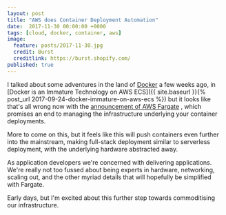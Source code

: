 ```yaml
---
layout: post
title: "AWS does Container Deployment Automation"
date:  2017-11-30 00:00:00 +0000
tags: [cloud, docker, container, aws]
image:
  feature: posts/2017-11-30.jpg
  credit: Burst
  creditlink: https://burst.shopify.com/
published: true
---
```

I talked about some adventures in the land of
[Docker](https://www.docker.com/)
a few weeks ago, in
[Docker is an Immature Technology on AWS ECS]({{ site.baseurl }}{% post_url 2017-09-24-docker-immature-on-aws-ecs %})
but it looks like that's all wrong now with the
[announcement of AWS Fargate](https://aws.amazon.com/about-aws/whats-new/2017/11/introducing-aws-fargate-a-technology-to-run-containers-without-managing-infrastructure/)
, which promises an end to managing the infrastructure underlying your
container deployments.

More to come on this, but it feels like this will push containers even
further into the mainstream, making full-stack deployment similar to
serverless deployment, with the underlying hardware abstracted away.

As application developers we're concerned with delivering applications.
We're really not too fussed about being experts in hardware, networking,
scaling out, and the other myriad details that will hopefully be simplified
with Fargate.

Early days, but I'm excited about this further step towards commoditising
our infrastructure.
